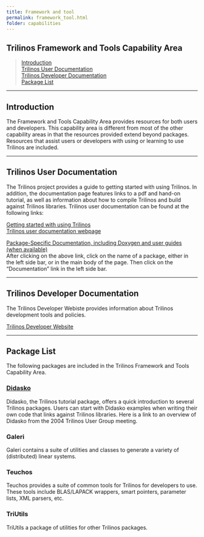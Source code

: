 ```yaml
---
title: Framework and tool
permalink: framework_tool.html
folder: capabilities
---
```


## Trilinos Framework and Tools Capability Area

> [Introduction](#Intro)  
> [Trilinos User Documentation](#UserDocs)  
> [Trilinos Developer Documentation](#DeveloperDocs)  
> [Package List](#PackageList)

<a name="Intro"></a>

* * *

## Introduction

The Framework and Tools Capability Area provides resources for both users and developers. This capability area is different from most of the other capability areas in that the resources provided extend beyond packages. Resources that assist users or developers with using or learning to use Trilinos are included.

<a name="UserDocs"></a>

* * *

## Trilinos User Documentation

The Trilinos project provides a guide to getting started with using Trilinos. In addition, the documentation page features links to a pdf and hand-on tutorial, as well as information about how to compile Trilinos and build against Trilinos libraries. Trilinos user documentation can be found at the following links:

[Getting started with using Trilinos](getting_started.html)  
[Trilinos user documentation webpage](documentation.html)

[Package-Specific Documentation, including Doxygen and user guides (when available)](packages.html)  
After clicking on the above link, click on the name of a package, either in the left side bar, or in the main body of the page. Then click on the “Documentation” link in the left side bar.

<a name="DeveloperDocs"></a>

* * *

## Trilinos Developer Documentation

The Trilinos Developer Webiste provides information about Trilinos development tools and policies.

[Trilinos Developer Website](https://software.sandia.gov/trilinos/developer/)

<a name="PackageList"></a>

* * *

## Package List

The following packages are included in the Trilinos Framework and Tools Capability Area.

### [Didasko](http://trilinos.org/packages/didasko/)

Didasko, the Trilinos tutorial package, offers a quick introduction to several Trilinos packages. Users can start with Didasko examples when writing their own code that links against Trilinos libraries. Here is a link to an overview of Didasko from the 2004 Trilinos User Group meeting.

### Galeri

Galeri contains a suite of utilities and classes to generate a variety of (distributed) linear systems.

### Teuchos

Teuchos provides a suite of common tools for Trilinos for developers to use. These tools include BLAS/LAPACK wrappers, smart pointers, parameter lists, XML parsers, etc.

### TriUtils

TriUtils a package of utilities for other Trilinos packages.